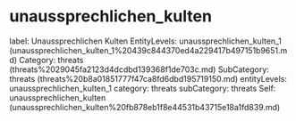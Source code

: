 # unaussprechlichen_kulten

label: Unaussprechlichen Kulten
EntityLevels: unaussprechlichen_kulten_1 (unaussprechlichen_kulten_1%20439c844370ed4a229417b497151b9651.md)
Category: threats (threats%2029045fa2123d4dcdbd139368f1de703c.md)
SubCategory: threats (threats%20b8a01851777f47ca8fd6dbd195719150.md)
entityLevels: unaussprechlichen_kulten_1
category: threats
subCategory: threats
Self: unaussprechlichen_kulten (unaussprechlichen_kulten%20fb878eb1f8e44531b43715e18a1fd839.md)

[](Untitled%20ea22c4f363a141e481b4f5a62ec6c020.md)